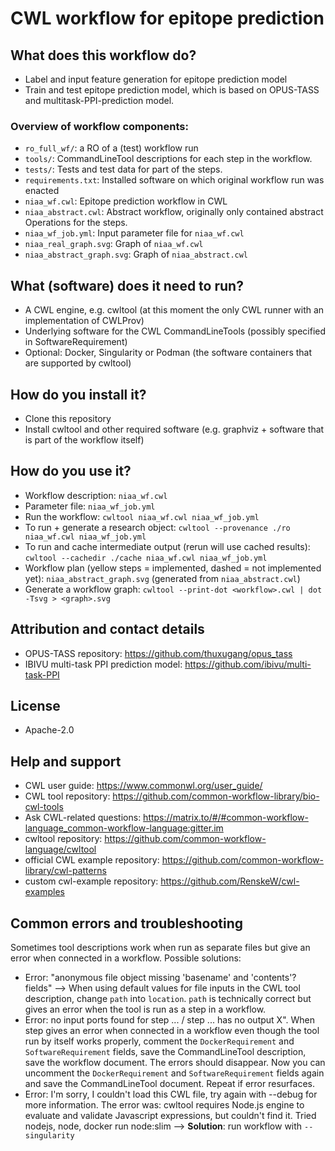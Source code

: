 # CWL workflow for epitope prediction

## What does this workflow do?
- Label and input feature generation for epitope prediction model
- Train and test epitope prediction model, which is based on OPUS-TASS and multitask-PPI-prediction model.

### Overview of workflow components:
- `ro_full_wf/`: a RO of a (test) workflow run
- `tools/`: CommandLineTool descriptions for each step in the workflow.
- `tests/`: Tests and test data for part of the steps.
- `requirements.txt`: Installed software on which original workflow run was enacted
- `niaa_wf.cwl`: Epitope prediction workflow in CWL
- `niaa_abstract.cwl`: Abstract workflow, originally only contained abstract Operations for the steps.
- `niaa_wf_job.yml`: Input parameter file for `niaa_wf.cwl`
- `niaa_real_graph.svg`: Graph of `niaa_wf.cwl`
- `niaa_abstract_graph.svg`: Graph of `niaa_abstract.cwl`

## What (software) does it need to run?
- A CWL engine, e.g. cwltool (at this moment the only CWL runner with an implementation of CWLProv)
- Underlying software for the CWL CommandLineTools (possibly specified in SoftwareRequirement)
- Optional: Docker, Singularity or Podman (the software containers that are supported by cwltool)

## How do you install it?
- Clone this repository
- Install cwltool and other required software (e.g. graphviz + software that is part of the workflow itself)

## How do you use it?
- Workflow description: `niaa_wf.cwl`
- Parameter file: `niaa_wf_job.yml`
- Run the workflow: `cwltool niaa_wf.cwl niaa_wf_job.yml`
- To run + generate a research object: `cwltool --provenance ./ro niaa_wf.cwl niaa_wf_job.yml`
- To run and cache intermediate output (rerun will use cached results): `cwltool --cachedir ./cache niaa_wf.cwl niaa_wf_job.yml`
- Workflow plan (yellow steps = implemented, dashed = not implemented yet): `niaa_abstract_graph.svg` (generated from `niaa_abstract.cwl`)
- Generate a workflow graph: `cwltool --print-dot <workflow>.cwl | dot -Tsvg > <graph>.svg`

## Attribution and contact details
- OPUS-TASS repository: https://github.com/thuxugang/opus_tass
- IBIVU multi-task PPI prediction model: https://github.com/ibivu/multi-task-PPI

## License
- Apache-2.0

## Help and support
- CWL user guide: https://www.commonwl.org/user_guide/
- CWL tool repository: https://github.com/common-workflow-library/bio-cwl-tools
- Ask CWL-related questions: https://matrix.to/#/#common-workflow-language_common-workflow-language:gitter.im
- cwltool repository: https://github.com/common-workflow-language/cwltool
- official CWL example repository: https://github.com/common-workflow-library/cwl-patterns
- custom cwl-example repository: https://github.com/RenskeW/cwl-examples

## Common errors and troubleshooting
Sometimes tool descriptions work when run as separate files but give an error when connected in a workflow. Possible solutions:
- Error: "anonymous file object missing 'basename' and 'contents'? fields" --> When using default values for file inputs in the CWL tool description, change `path` into `location`. `path` is technically correct but gives an error when the tool is run as a step in a workflow. 
- Error: no input ports found for step ... / step ... has no output X". When step gives an error when connected in a workflow even though the tool run by itself works properly, comment the `DockerRequirement` and `SoftwareRequirement` fields, save the CommandLineTool description, save the workflow document. The errors should disappear. Now you can uncomment the `DockerRequirement` and `SoftwareRequirement` fields again and save the CommandLineTool document. Repeat if error resurfaces.
- Error: I'm sorry, I couldn't load this CWL file, try again with --debug for more information.
The error was: cwltool requires Node.js engine to evaluate and validate Javascript expressions, but couldn't find it.  Tried nodejs, node, docker run node:slim --> **Solution**: run workflow with `--singularity`  
